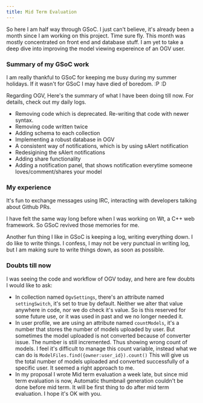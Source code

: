 ```yaml
---
title: Mid Term Evaluation
---
```


<p class="lead">
So here I am half way through GSoC. I just can't believe, it's already been a month since I am working on this project. Time sure fly.
This month was mostly concentrated on front end and database stuff. I am yet to take a deep dive into improving the model viewing expereince of an OGV user.
</p>

<h3>Summary of my GSoC work</h3>
<p>I am really thankful to GSoC for keeping me busy during my summer holidays. If it wasn't for GSoC I may have died of boredom. :P :D </p>
<p>Regarding OGV, Here's the summary of what I have been doing till now. For details, check out my daily logs.</p>
<ul>
<li>Removing code which is deprecated. Re-writing that code with newer syntax.</li>
<li>Removing code written twice</li>
<li>Adding schema to each collection</li>
<li>Implementing a robust database in OGV</li>
<li>A consistent way of notifications, which is by using sAlert notification</li>
<li>Redesigining the sAlert notifications </li>
<li>Adding share functionality</li>
<li>Adding a notification panel, that shows notification everytime someone loves/comment/shares your model</li>
</ul>

<h3>My experience</h3>
<p>It's fun to exchange messages using IRC, interacting with developers talking about Github PRs.</p>
<p>I have felt the same way long before when I was working on Wt, a C++ web framework. So GSoC revived those memories for me.</p>
<p>Another fun thing I like in GSoC is keeping a log, writing everything down. I do like to write things. I confess, I may not be very punctual in writing log, but I am making sure to write things down, as soon as possible.</p>

<h3>Doubts till now</h3>
<p>I was seeing the code and workflow of OGV today, and here are few doubts I would like to ask:</p>
<ul>
<li>In collection named <code>OgvSettings</code>, there's an attribute named <code>settingSwitch</code>, it's set to true by default. Neither we alter that value anywhere in code, nor we do check it's value. So is this reserved for some future use, or it was used in past and we no longer needed it.</li>
<li>In user profile, we are using an attribute named <code>countModels</code>, it's a number that stores the number of models uploaded by user. But sometimes the model uploaded is not converted because of converter issue. The number is still incremented. Thus showing wrong count of models. I feel it's difficult to manage this count variable, instead what we can do is <code>ModelFiles.find({owner:user_id}).count()</code> This will give us the total number of models uploaded and converted successfully of a specific user. It seemed a right approach to me.</li>
<li>In my proposal I wrote Mid term evaluation a week late, but since mid term evaluation is now, Automatic thumbnail generation couldn't be done before mid term. It will be first thing to do after mid term evaluation. I hope it's OK with you.</li>
</ul>
